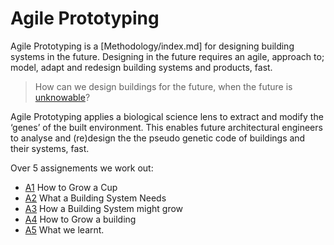 # Agile Prototyping

Agile Prototyping is a [Methodology/index.md] for designing building systems in the future. Designing in the future requires an agile, approach to; model, adapt and redesign building systems and products, fast.

>How can we design buildings for the future, when the future is [unknowable]?

Agile Prototyping applies a biological science lens to extract and modify the ‘genes’ of the built environment. This enables future architectural engineers to analyse and (re)design the the pseudo genetic code of buildings and their systems, fast.  

Over 5 assignements we work out:

* [A1] How to Grow a Cup
* [A2] What a Building System Needs
* [A3] How a Building System might grow
* [A4] How to Grow a building
* [A5] What we learnt.


<!-- link -->
[meta disciplinary systems]: Concepts/MetaDisciplinary
[unknowable]: Concepts/Futures
[uncertainty]: Concepts/uncertainty
[future]: Concepts/Futures
[methodology]: Methodology
[projects]: Projects

[A1]: /Agile/Assignments/A1
[A2]: /Agile/Assignments/A2
[A3]: /Agile/Assignments/A3
[A4]: /Agile/Assignments/A4
[A5]: /Agile/Assignments/A5
